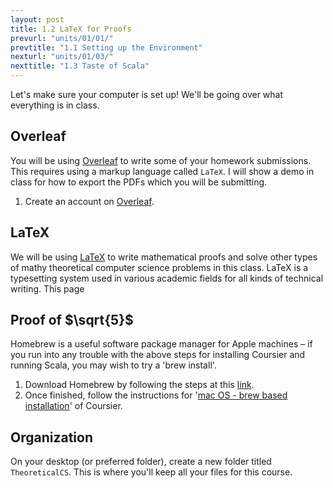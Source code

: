 ```yaml
---
layout: post
title: 1.2 LaTeX for Proofs
prevurl: "units/01/01/"
prevtitle: "1.1 Setting up the Environment"
nexturl: "units/01/03/"
nexttitle: "1.3 Taste of Scala"
---
```

Let's make sure your computer is set up! We'll be going over what everything is in class.

## Overleaf
You will be using [Overleaf](https://www.overleaf.com/) to write some of your homework submissions. This requires using a markup language called `LaTeX`. I will show a demo in class for how to export the PDFs which you will be submitting.

  1. Create an account on [Overleaf](https://www.overleaf.com/).

## LaTeX
We will be using [LaTeX](https://www.latex-project.org/) to write mathematical proofs and solve other types of mathy theoretical computer science problems in this class. LaTeX is a typesetting system used in various academic fields for all kinds of technical writing. This page 

## Proof of $\sqrt{5}$
Homebrew is a useful software package manager for Apple machines – if you run into any trouble with the above steps for installing Coursier and running Scala, you may wish to try a 'brew install'. 

  1. Download Homebrew by following the steps at this [link](https://docs.brew.sh/Installation). 
  2. Once finished, follow the instructions for '[mac OS - brew based installation](https://get-coursier.io/docs/cli-installation#macos-brew-based-installation)' of Coursier. 

## Organization
On your desktop (or preferred folder), create a new folder titled `TheoreticalCS`. This is where you'll keep all your files for this course.
